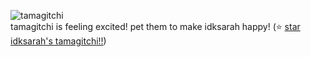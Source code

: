  ![tamagitchi](https://hc-cdn.hel1.your-objectstorage.com/s/v3/7d352400490c50770430f069bf846b1b0d4abbce_excited.gif) <br>
        tamagitchi is feeling excited! pet them to make idksarah happy! (⭐ [star idksarah's tamagitchi!!](https://github.com/idksarah/tamagitchi))